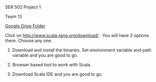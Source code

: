 SER 502 Project 1

Team 13

[Google Drive Folder](https://drive.google.com/drive/#folders/0B_i3EAmidl5Mdmh0Um9TMjJSZW8/0BxymYtgXFNf6WVVzOW9HUmRlbmc/0BxymYtgXFNf6WmlPaFhzSGxvekU)


Click on http://www.scala-lang.org/download/ .
You will have 3 options there. Choose any  one.

1. Download and install the binaries. Set environment variable and path variable and you      are good to go.

2. Browser based tool to work with Scala.

3. Download Scala IDE and you are good to  go.